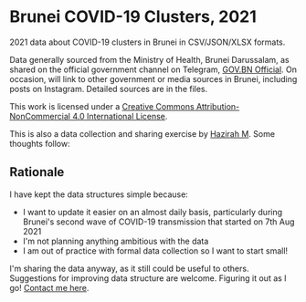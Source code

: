 # Brunei COVID-19 Clusters, 2021

2021 data about COVID-19 clusters in Brunei in CSV/JSON/XLSX formats.

Data generally sourced from the Ministry of Health, Brunei Darussalam, as shared on the official government channel on Telegram, [GOV.BN Official](https://t.me/govbnofficial). On occasion, will link to other government or media sources in Brunei, including posts on Instagram. Detailed sources are in the files.

This work is licensed under a [Creative Commons Attribution-NonCommercial 4.0 International License](http://creativecommons.org/licenses/by-nc/4.0/).

This is also a data collection and sharing exercise by [Hazirah M](https://possiblyzebra.notion.site/Contact-Me-e88daff714834f3a9fac11413ed48b6). Some thoughts follow:

## Rationale

I have kept the data structures simple because:

* I want to update it easier on an almost daily basis, particularly during Brunei's second wave of COVID-19 transmission that started on 7th Aug 2021
* I'm not planning anything ambitious with the data
* I am out of practice with formal data collection so I want to start small!

I'm sharing the data anyway, as it still could be useful to others. Suggestions for improving data structure are welcome. Figuring it out as I go! [Contact me here](https://possiblyzebra.notion.site/Contact-Me-e88daff714834f3a9fac11413ed48b6).
